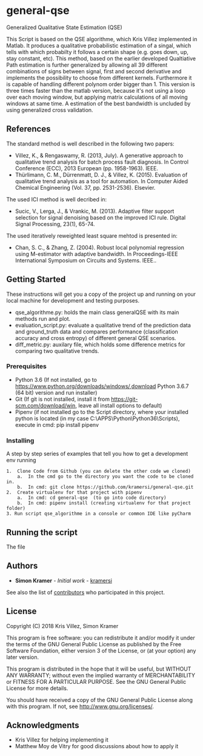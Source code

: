 # general-qse

Generalized Qualitative State Estimation (QSE)

This Script is based on the QSE algorithme, which Kris Villez implemented in Matlab. It produces a qualitative probabilistic estimation of a singal, which tells with which probabilty it follows a certain shape (e.g. goes down, up, stay constant, etc).  This method, based on the earlier developed Qualtiative Path estimation is further generalized by allowing all 39 different combinations of signs between
signal, first and second derivative and implements the possibility to choose from different kernels. Furthermore it is capable of handling different polynom order bigger than 1. This version is three times faster than the matlab version, because it's not using a loop over each moving window, but applying matrix calculations of all moving windows at same time. A estimation of the best bandwidth is uncluded by using generalized cross validation.

## References

The standard method is well described in the following two papers:

- Villez, K., & Rengaswamy, R. (2013, July). A generative approach to qualitative trend analysis for batch process fault diagnosis. In Control Conference (ECC), 2013 European (pp. 1958-1963). IEEE.
- Thürlimann, C. M., Dürrenmatt, D. J., & Villez, K. (2015). Evaluation of qualitative trend analysis as a tool for automation. In Computer Aided Chemical Engineering (Vol. 37, pp. 2531-2536). Elsevier.
      
The used ICI method is well decribed in:

- Sucic, V., Lerga, J., & Vrankic, M. (2013). Adaptive filter support selection for signal denoising based on the improved ICI rule.        Digital Signal Processing, 23(1), 65-74.

The used iteratively reweighted least square mehtod is presented in:

- Chan, S. C., & Zhang, Z. (2004). Robust local polynomial regression using M-estimator with adaptive bandwidth. In Proceedings-IEEE International Symposium on Circuits and Systems. IEEE..

## Getting Started

These instructions will get you a copy of the project up and running on your local machine for development and testing purposes.

- qse_algorithme.py: holds the main class generalQSE with its main methods run and plot.
- evaluation_script.py: evaluate a qualitative trend of the prediction data and ground_truth data and compares performance (classification accuracy and cross entropy) of different general QSE scenarios.
- diff_metric.py: auxilary file, which holds some difference metrics for comparing two qualitative trends.


### Prerequisites

- Python 3.6  (If not installed, go to  https://www.python.org/downloads/windows/,download Python 3.6.7 (64 bit) version and run installer)
- Git (If git is not installed, install it from https://git-scm.com/download/win, leave all install options to default)
- Pipenv (if not installed go to the Script directory, where your installed python is located (in my case C:\APPS\Python\Python36\Scripts), execute in cmd: pip install pipenv

### Installing

A step by step series of examples that tell you how to get a development env running

    1.	Clone Code from Github (you can delete the other code we cloned)
        a.	In the cmd go to the directory you want the code to be cloned in.
        b.	In cmd: git clone https://github.com/kramersi/general-qse.git 
    2.	Create virtualenv for that project with pipenv
        a.	In cmd: cd general-qse  (to go into code directory)
        b.	In cmd: pipenv install (creating virtualenv for that project folder)
    3. Run script qse_algorithme in a console or common IDE like pyCharm


## Running the script

The file

## Authors

* **Simon Kramer** - *Initial work* - [kramersi](https://github.com/kramersi)

See also the list of [contributors](https://github.com/your/project/contributors) who participated in this project.

## License
Copyright (C) 2018 Kris Villez, Simon Kramer

This program is free software: you can redistribute it and/or modify it under the terms of the GNU General Public
License as published by the Free Software Foundation, either version 3 of the License, or (at your option) any later
version.

This program is distributed in the hope that it will be useful, but WITHOUT ANY WARRANTY; without even the implied
warranty of MERCHANTABILITY or FITNESS FOR A PARTICULAR PURPOSE.  See the GNU General Public License for more details.

You should have received a copy of the GNU General Public License along with this program.
If not, see <http://www.gnu.org/licenses/>.

## Acknowledgments

* Kris Villez for helping implementing it
* Matthew Moy de Vitry for good discussions about how to apply it


